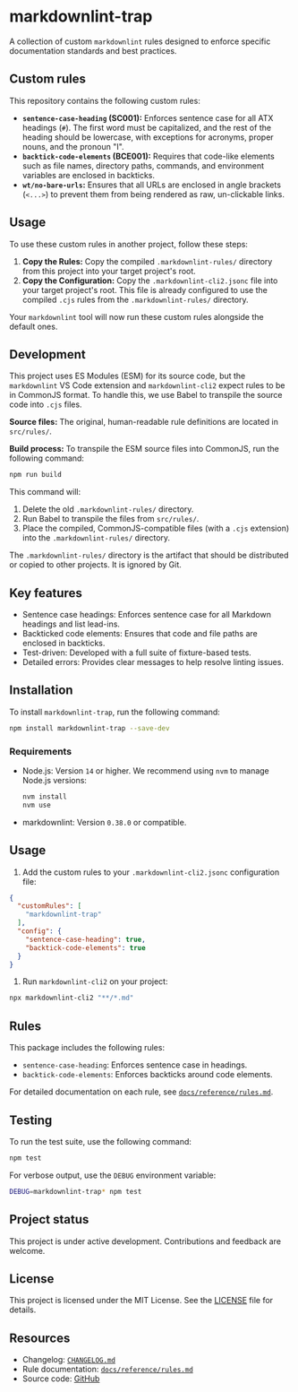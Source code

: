 # markdownlint-trap

A collection of custom `markdownlint` rules designed to enforce specific documentation standards and best practices.

## Custom rules

This repository contains the following custom rules:

- **`sentence-case-heading` (SC001):** Enforces sentence case for all ATX headings (`#`). The first word must be capitalized, and the rest of the heading should be lowercase, with exceptions for acronyms, proper nouns, and the pronoun "I".
- **`backtick-code-elements` (BCE001):** Requires that code-like elements such as file names, directory paths, commands, and environment variables are enclosed in backticks.
- **`wt/no-bare-urls`:** Ensures that all URLs are enclosed in angle brackets (`<...>`) to prevent them from being rendered as raw, un-clickable links.

## Usage

To use these custom rules in another project, follow these steps:

1. **Copy the Rules:** Copy the compiled `.markdownlint-rules/` directory from this project into your target project's root.
2. **Copy the Configuration:** Copy the `.markdownlint-cli2.jsonc` file into your target project's root. This file is already configured to use the compiled `.cjs` rules from the `.markdownlint-rules/` directory.

Your `markdownlint` tool will now run these custom rules alongside the default ones.

## Development

This project uses ES Modules (ESM) for its source code, but the `markdownlint` VS Code extension and `markdownlint-cli2` expect rules to be in CommonJS format. To handle this, we use Babel to transpile the source code into `.cjs` files.

**Source files:** The original, human-readable rule definitions are located in `src/rules/`.

**Build process:** To transpile the ESM source files into CommonJS, run the following command:

```bash
npm run build
```

This command will:

1. Delete the old `.markdownlint-rules/` directory.
2. Run Babel to transpile the files from `src/rules/`.
3. Place the compiled, CommonJS-compatible files (with a `.cjs` extension) into the `.markdownlint-rules/` directory.

The `.markdownlint-rules/` directory is the artifact that should be distributed or copied to other projects. It is ignored by Git.

## Key features

- Sentence case headings: Enforces sentence case for all Markdown headings and list lead-ins.
- Backticked code elements: Ensures that code and file paths are enclosed in backticks.
- Test-driven: Developed with a full suite of fixture-based tests.
- Detailed errors: Provides clear messages to help resolve linting issues.

## Installation

To install `markdownlint-trap`, run the following command:

```bash
npm install markdownlint-trap --save-dev
```

### Requirements

- Node.js: Version `14` or higher. We recommend using `nvm` to manage Node.js versions:

  ```bash
  nvm install
  nvm use
  ```

- markdownlint: Version `0.38.0` or compatible.

## Usage

1. Add the custom rules to your `.markdownlint-cli2.jsonc` configuration file:

```json
{
  "customRules": [
    "markdownlint-trap"
  ],
  "config": {
    "sentence-case-heading": true,
    "backtick-code-elements": true
  }
}
```

1. Run `markdownlint-cli2` on your project:

```bash
npx markdownlint-cli2 "**/*.md"
```

## Rules

This package includes the following rules:

- `sentence-case-heading`: Enforces sentence case in headings.
- `backtick-code-elements`: Enforces backticks around code elements.

For detailed documentation on each rule, see [`docs/reference/rules.md`](./docs/reference/rules.md).

## Testing

To run the test suite, use the following command:

```bash
npm test
```

For verbose output, use the `DEBUG` environment variable:

```bash
DEBUG=markdownlint-trap* npm test
```

## Project status

This project is under active development. Contributions and feedback are welcome.

## License

This project is licensed under the MIT License. See the [LICENSE](./LICENSE) file for details.

## Resources

- Changelog: [`CHANGELOG.md`](./CHANGELOG.md)
- Rule documentation: [`docs/reference/rules.md`](./docs/reference/rules.md)
- Source code: [GitHub](https://github.com/your-username/markdownlint-trap)
